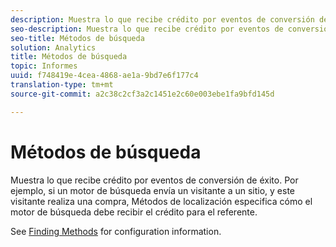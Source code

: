 ```yaml
---
description: Muestra lo que recibe crédito por eventos de conversión de éxito. Por ejemplo, si un motor de búsqueda envía un visitante a un sitio, y este visitante realiza una compra, Métodos de localización especifica cómo el motor de búsqueda debe recibir el crédito para el referente.
seo-description: Muestra lo que recibe crédito por eventos de conversión de éxito. Por ejemplo, si un motor de búsqueda envía un visitante a un sitio, y este visitante realiza una compra, Métodos de localización especifica cómo el motor de búsqueda debe recibir el crédito para el referente.
seo-title: Métodos de búsqueda
solution: Analytics
title: Métodos de búsqueda
topic: Informes
uuid: f748419e-4cea-4868-ae1a-9bd7e6f177c4
translation-type: tm+mt
source-git-commit: a2c38c2cf3a2c1451e2c60e003ebe1fa9bfd145d

---
```



# Métodos de búsqueda

Muestra lo que recibe crédito por eventos de conversión de éxito. Por ejemplo, si un motor de búsqueda envía un visitante a un sitio, y este visitante realiza una compra, Métodos de localización especifica cómo el motor de búsqueda debe recibir el crédito para el referente.

See [Finding Methods](/help/admin/admin/finding-methods.md) for configuration information.
